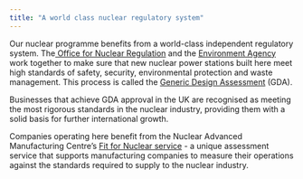 ```yaml
---
title: "A world class nuclear regulatory system"
---
```


Our nuclear programme benefits from a world-class independent regulatory system. The[ Office for Nuclear Regulation](http://www.onr.org.uk/) and the [Environment Agency](https://www.gov.uk/government/organisations/environment-agency) work together to make sure that new nuclear power stations built here meet high standards of safety, security, environmental protection and waste management. This process is called the [Generic Design Assessment](http://www.onr.org.uk/new-reactors/) (GDA).

Businesses that achieve GDA approval in the UK are recognised as meeting the most rigorous standards in the nuclear industry, providing them with a solid basis for further international growth.

Companies operating here benefit from the Nuclear Advanced Manufacturing Centre’s [Fit for Nuclear service](http://namrc.co.uk/services/f4n/) - a unique assessment service that supports manufacturing companies to measure their operations against the standards required to supply to the nuclear industry. 
